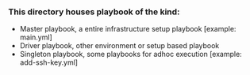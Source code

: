 ### This directory houses playbook of the kind:
* Master playbook, a entire infrastructure setup playbook [example: main.yml]
* Driver playbook, other environment or setup based playbook
* Singleton playbook, some playbooks for adhoc execution [example: add-ssh-key.yml]
